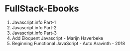 # FullStack-Ebooks

1. Javascript.info Part-1
2. Javascript.info Part-2
3. Javascript.info Part-3
4. Add Eloquent Javascript - Marijn Haverbeke
5. Beginning Functional JavaScript - Auto Aravinth - 2018
